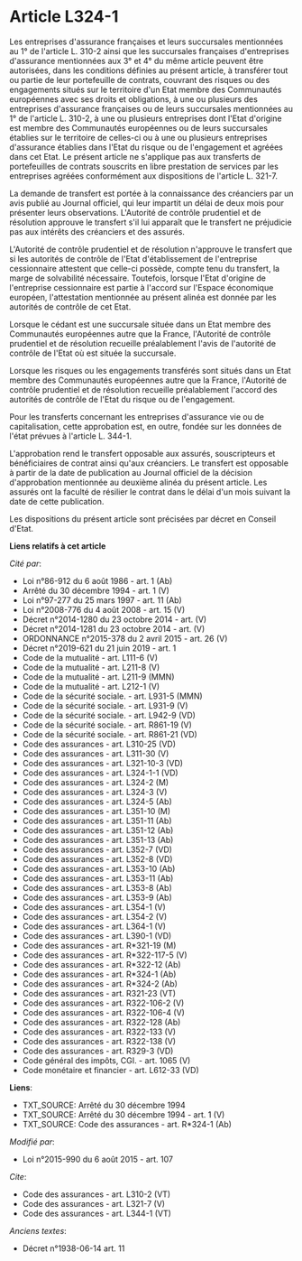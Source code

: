 # Article L324-1

Les entreprises d'assurance françaises et leurs succursales mentionnées au 1° de l'article L. 310-2 ainsi que les succursales
françaises d'entreprises d'assurance mentionnées aux 3° et 4° du même article peuvent être autorisées, dans les conditions
définies au présent article, à transférer tout ou partie de leur portefeuille de contrats, couvrant des risques ou des
engagements situés sur le territoire d'un Etat membre des Communautés européennes avec ses droits et obligations, à une ou
plusieurs des entreprises d'assurance françaises ou de leurs succursales mentionnées au 1° de l'article L. 310-2, à une ou
plusieurs entreprises dont l'Etat d'origine est membre des Communautés européennes ou de leurs succursales établies sur le
territoire de celles-ci ou à une ou plusieurs entreprises d'assurance établies dans l'Etat du risque ou de l'engagement et
agréées dans cet Etat. Le présent article ne s'applique pas aux transferts de portefeuilles de contrats souscrits en libre
prestation de services par les entreprises agréées conformément aux dispositions de l'article L. 321-7. 

La demande de transfert est portée à la connaissance des créanciers par un avis publié au Journal officiel, qui leur impartit
un délai de deux mois pour présenter leurs observations. L'Autorité de contrôle prudentiel et de résolution approuve le
transfert s'il lui apparaît que le transfert ne préjudicie pas aux intérêts des créanciers et des assurés. 

L'Autorité de contrôle prudentiel et de résolution n'approuve le transfert que si les autorités de contrôle de l'Etat
d'établissement de l'entreprise cessionnaire attestent que celle-ci possède, compte tenu du transfert, la marge de
solvabilité nécessaire. Toutefois, lorsque l'Etat d'origine de l'entreprise cessionnaire est partie à l'accord sur l'Espace
économique européen, l'attestation mentionnée au présent alinéa est donnée par les autorités de contrôle de cet Etat. 

Lorsque le cédant est une succursale située dans un Etat membre des Communautés européennes autre que la France, l'Autorité
de contrôle prudentiel et de résolution recueille préalablement l'avis de l'autorité de contrôle de l'Etat où est située la
succursale. 

Lorsque les risques ou les engagements transférés sont situés dans un Etat membre des Communautés européennes autre que la
France, l'Autorité de contrôle prudentiel et de résolution recueille préalablement l'accord des autorités de contrôle de
l'Etat du risque ou de l'engagement. 

Pour les transferts concernant les entreprises d'assurance vie ou de capitalisation, cette approbation est, en outre, fondée
sur les données de l'état prévues à l'article L. 344-1. 

L'approbation rend le transfert opposable aux assurés, souscripteurs et bénéficiaires de contrat ainsi qu'aux créanciers. Le
transfert est opposable à partir de la date de publication au Journal officiel de la décision d'approbation mentionnée au
deuxième alinéa du présent article. Les assurés ont la faculté de résilier le contrat dans le délai d'un mois suivant la date
de cette publication. 

Les dispositions du présent article sont précisées par décret en Conseil d'Etat.

**Liens relatifs à cet article**

_Cité par_:

  - Loi n°86-912 du 6 août 1986 - art. 1 (Ab)
  - Arrêté du 30 décembre 1994 - art. 1 (V)
  - Loi n°97-277 du 25 mars 1997 - art. 11 (Ab)
  - Loi n°2008-776 du 4 août 2008 - art. 15 (V)
  - Décret n°2014-1280 du 23 octobre 2014 - art. (V)
  - Décret n°2014-1281 du 23 octobre 2014 - art. (V)
  - ORDONNANCE n°2015-378 du 2 avril 2015 - art. 26 (V)
  - Décret n°2019-621 du 21 juin 2019 - art. 1
  - Code de la mutualité - art. L111-6 (V)
  - Code de la mutualité - art. L211-8 (V)
  - Code de la mutualité - art. L211-9 (MMN)
  - Code de la mutualité - art. L212-1 (V)
  - Code de la sécurité sociale. - art. L931-5 (MMN)
  - Code de la sécurité sociale. - art. L931-9 (V)
  - Code de la sécurité sociale. - art. L942-9 (VD)
  - Code de la sécurité sociale. - art. R861-19 (V)
  - Code de la sécurité sociale. - art. R861-21 (VD)
  - Code des assurances - art. L310-25 (VD)
  - Code des assurances - art. L311-30 (V)
  - Code des assurances - art. L321-10-3 (VD)
  - Code des assurances - art. L324-1-1 (VD)
  - Code des assurances - art. L324-2 (M)
  - Code des assurances - art. L324-3 (V)
  - Code des assurances - art. L324-5 (Ab)
  - Code des assurances - art. L351-10 (M)
  - Code des assurances - art. L351-11 (Ab)
  - Code des assurances - art. L351-12 (Ab)
  - Code des assurances - art. L351-13 (Ab)
  - Code des assurances - art. L352-7 (VD)
  - Code des assurances - art. L352-8 (VD)
  - Code des assurances - art. L353-10 (Ab)
  - Code des assurances - art. L353-11 (Ab)
  - Code des assurances - art. L353-8 (Ab)
  - Code des assurances - art. L353-9 (Ab)
  - Code des assurances - art. L354-1 (V)
  - Code des assurances - art. L354-2 (V)
  - Code des assurances - art. L364-1 (V)
  - Code des assurances - art. L390-1 (VD)
  - Code des assurances - art. R*321-19 (M)
  - Code des assurances - art. R*322-117-5 (V)
  - Code des assurances - art. R*322-12 (Ab)
  - Code des assurances - art. R*324-1 (Ab)
  - Code des assurances - art. R*324-2 (Ab)
  - Code des assurances - art. R321-23 (VT)
  - Code des assurances - art. R322-106-2 (V)
  - Code des assurances - art. R322-106-4 (V)
  - Code des assurances - art. R322-128 (Ab)
  - Code des assurances - art. R322-133 (V)
  - Code des assurances - art. R322-138 (V)
  - Code des assurances - art. R329-3 (VD)
  - Code général des impôts, CGI. - art. 1065 (V)
  - Code monétaire et financier - art. L612-33 (VD)

**Liens**:

  - TXT_SOURCE: Arrêté du 30 décembre 1994
  - TXT_SOURCE: Arrêté du 30 décembre 1994 - art. 1 (V)
  - TXT_SOURCE: Code des assurances - art. R*324-1 (Ab)

_Modifié par_:

  - Loi n°2015-990 du 6 août 2015 - art. 107

_Cite_:

  - Code des assurances - art. L310-2 (VT)
  - Code des assurances - art. L321-7 (V)
  - Code des assurances - art. L344-1 (VT)

_Anciens textes_:

  - Décret n°1938-06-14 art. 11
